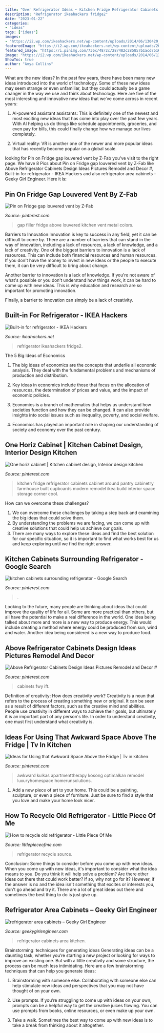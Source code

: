```yaml
---
title: "Over Refrigerator Ideas ~ Kitchen Fridge Refrigerator Cabinets Cabinet Around Pantry Cabinetry Farmhouse Built Cupboards Modern Remodel Ikea Build Interior Space Storage Corner Cool"
description: "Refrigerator ikeahackers fridge2"
date: "2023-01-22"
categories:
- "ideas"
tags: ["ideas"]
images:
- "https://i2.wp.com/ikeahackers.net/wp-content/uploads/2014/06/130429_built_in_fridge2.jpg?fit=550%2C2500"
featuredImage: "https://i2.wp.com/ikeahackers.net/wp-content/uploads/2014/06/130429_built_in_fridge2.jpg?fit=550%2C2500"
featured_image: "https://i.pinimg.com/736x/48/2c/28/482c285857b1acd751621481e679153c--kitchen-cabinets-around-fridge-kitchen-reno.jpg"
image: "https://i2.wp.com/ikeahackers.net/wp-content/uploads/2014/06/130429_built_in_fridge2.jpg?fit=550%2C2500"
ShowToc: true
author: "Amya Collins"
---
```



What are the new ideas?
In the past few years, there have been many new ideas introduced into the world of technology. Some of these new ideas may seem strange or even unfamiliar, but they could actually be a game changer in the way we use and think about technology. Here are five of the most interesting and innovative new ideas that we’ve come across in recent years:
1. AI-powered assistant assistants: This is definitely one of the newest and most exciting new ideas that has come into play over the past few years. With AI helping us do things like schedule appointments, groceries, and even pay for bills, this could finally change how we manage our lives completely.

2. Virtual reality: VR is another one of the newer and more popular ideas that has recently become popular on a global scale.

	

		
looking for Pin on Fridge gap louvered vent by Z-Fab you've visit to the right page. We have 8 Pics about Pin on Fridge gap louvered vent by Z-Fab like Above Refrigerator Cabinets Design Ideas Pictures Remodel and Decor #, Built-in for refrigerator - IKEA Hackers and also refrigerator area cabinets – Geeky Girl Engineer. Here it is:
		
    
## Pin On Fridge Gap Louvered Vent By Z-Fab

<img loading=lazy src="https://i.pinimg.com/736x/2d/d0/30/2dd03004f2b9841565c81e8134deaf2f--filler-gap.jpg" onerror="this.onerror=null;this.src='https://tse4.mm.bing.net/th?id=OIP.N0GEOHxNSszWy34_N4gRWwHaHa&amp;pid=15.1';" alt="Pin on Fridge gap louvered vent by Z-Fab">

_Source: pinterest.com_

>gap filler fridge above louvered kitchen vent metal colors. 

	

Barriers to Innovation
Innovation is key to success in any field, yet it can be difficult to come by. There are a number of barriers that can stand in the way of innovation, including a lack of resources, a lack of knowledge, and a lack of creativity.
One of the biggest barriers to innovation is a lack of resources. This can include both financial resources and human resources. If you don't have the money to invest in new ideas or the people to execute them, it can be very difficult to bring about change.

Another barrier to innovation is a lack of knowledge. If you're not aware of what's possible or you don't understand how things work, it can be hard to come up with new ideas. This is why education and research are so important for promoting innovation.

Finally, a barrier to innovation can simply be a lack of creativity.

    
## Built-in For Refrigerator - IKEA Hackers

<img loading=lazy src="https://i2.wp.com/ikeahackers.net/wp-content/uploads/2014/06/130429_built_in_fridge2.jpg?fit=550%2C2500" onerror="this.onerror=null;this.src='https://tse4.mm.bing.net/th?id=OIP.l2zfoVqPY0PbBow2sUKiKQHaNJ&amp;pid=15.1';" alt="Built-in for refrigerator - IKEA Hackers">

_Source: ikeahackers.net_

>refrigerator ikeahackers fridge2. 

	

The 5 Big Ideas of Economics
1. The big ideas of economics are the concepts that underlie all economic analysis. They deal with the fundamental problems and mechanisms of production and distribution.
2. Key ideas in economics include those that focus on the allocation of resources, the determination of prices and value, and the impact of economic policies.

3. Economics is a branch of mathematics that helps us understand how societies function and how they can be changed. It can also provide insights into social issues such as inequality, poverty, and social welfare.

4. Economics has played an important role in shaping our understanding of society and economy over the past century.

    
## One Horiz Cabinet | Kitchen Cabinet Design, Interior Design Kitchen

<img loading=lazy src="https://i.pinimg.com/736x/48/2c/28/482c285857b1acd751621481e679153c--kitchen-cabinets-around-fridge-kitchen-reno.jpg" onerror="this.onerror=null;this.src='https://tse3.mm.bing.net/th?id=OIP.BLSdLb38vVtJB7C0-N0iPQHaKX&amp;pid=15.1';" alt="One horiz cabinet | Kitchen cabinet design, Interior design kitchen">

_Source: pinterest.com_

>kitchen fridge refrigerator cabinets cabinet around pantry cabinetry farmhouse built cupboards modern remodel ikea build interior space storage corner cool. 

	

How can we overcome these challenges?
1. We can overcome these challenges by taking a step back and examining the big ideas that could solve them.
2. By understanding the problems we are facing, we can come up with creative solutions that could help us achieve our goals.
3. There are many ways to explore these ideas and find the best solution for our specific situation, so it is important to find what works best for us and keep exploring until we find the right answer.

    
## Kitchen Cabinets Surrounding Refrigerator - Google Search

<img loading=lazy src="https://i.pinimg.com/736x/cb/9e/ef/cb9eef719200f64b4c998ea7c4262250.jpg" onerror="this.onerror=null;this.src='https://tse3.mm.bing.net/th?id=OIP.Tf9GlgqOThOVRgYQUjtTmQHaLH&amp;pid=15.1';" alt="kitchen cabinets surrounding refrigerator - Google Search">

_Source: pinterest.com_

>. 

	

Looking to the future, many people are thinking about ideas that could improve the quality of life for all. Some are more practical than others, but all have the potential to make a real difference in the world. One idea being talked about more and more is a new way to produce energy. This would include creating a method where energy could be produced from sun, wind and water. Another idea being considered is a new way to produce food.

    
## Above Refrigerator Cabinets Design Ideas Pictures Remodel And Decor #

<img loading=lazy src="https://i.pinimg.com/originals/81/77/c2/8177c295bfbf0b45a59e8c376f5c2c20.jpg" onerror="this.onerror=null;this.src='https://tse2.mm.bing.net/th?id=OIP.ivFkGOyd4RjEAIm7fLmLvAHaNL&amp;pid=15.1';" alt="Above Refrigerator Cabinets Design Ideas Pictures Remodel and Decor #">

_Source: pinterest.com_

>cabinets fwy ift. 

	

Definition of creativity: How does creativity work?
Creativity is a noun that refers to the process of creating something new or original. It can be seen as a result of different factors, such as the creative mind and abilities. People use creativity in different ways to achieve their goals, but ultimately it is an important part of any person's life. In order to understand creativity, one must first understand what creativity is.

    
## Ideas For Using That Awkward Space Above The Fridge | Tv In Kitchen

<img loading=lazy src="https://i.pinimg.com/originals/56/be/1f/56be1f5513ef1f8e8dc915f78436f064.jpg" onerror="this.onerror=null;this.src='https://tse1.mm.bing.net/th?id=OIP.m136xbgSkjC8B8S-7183TgHaLH&amp;pid=15.1';" alt="Ideas for Using that Awkward Space Above the Fridge | Tv in kitchen">

_Source: pinterest.com_

>awkward kulkas apartmenttherapy kosong optimalkan remodel luxuryhomespace homerunsolutions. 

	

1. Add a new piece of art to your home. This could be a painting, sculpture, or even a piece of furniture. Just be sure to find a style that you love and make your home look nicer.

    
## How To Recycle Old Refrigerator - Little Piece Of Me

<img loading=lazy src="http://www.littlepieceofme.com/wp-content/uploads/2015/03/78-600x793.jpg" onerror="this.onerror=null;this.src='https://tse3.mm.bing.net/th?id=OIP.ZdAz_hJZWhgRbDZCZ11g-AHaJy&amp;pid=15.1';" alt="How to recycle old refrigerator - Little Piece Of Me">

_Source: littlepieceofme.com_

>refrigerator recycle source. 

	

Conclusion: Some things to consider before you come up with new ideas.
When you come up with new ideas, it's important to consider what the idea means to you. Do you think it will help solve a problem? Are there other ideas out there that could work better? If so, why not go for it? However, if the answer is no and the idea isn't something that excites or interests you, don't go ahead and try it. There are a lot of great ideas out there and sometimes the best thing to do is just give up.

    
## Refrigerator Area Cabinets – Geeky Girl Engineer

<img loading=lazy src="https://www.geekygirlengineer.com/wp-content/uploads/2012/08/refrigerator-area-cabinets-2.jpg" onerror="this.onerror=null;this.src='https://tse1.mm.bing.net/th?id=OIP.g0ttzc0vXoBdVDuiGCT1IQHaJ4&amp;pid=15.1';" alt="refrigerator area cabinets – Geeky Girl Engineer">

_Source: geekygirlengineer.com_

>refrigerator cabinets area kitchen. 

	

Brainstorming: techniques for generating ideas
Generating ideas can be a daunting task, whether you’re starting a new project or looking for ways to improve an existing one. But with a little creativity and some structure, the process can be much less intimidating.
Here are a few brainstorming techniques that can help you generate ideas:

1. Brainstorming with someone else. Collaborating with someone else can help stimulate new ideas and perspectives that you may not have thought of on your own.

2. Use prompts. If you’re struggling to come up with ideas on your own, prompts can be a helpful way to get the creative juices flowing. You can use prompts from books, online resources, or even make up your own.

3. Take a walk. Sometimes the best way to come up with new ideas is to take a break from thinking about it altogether.

